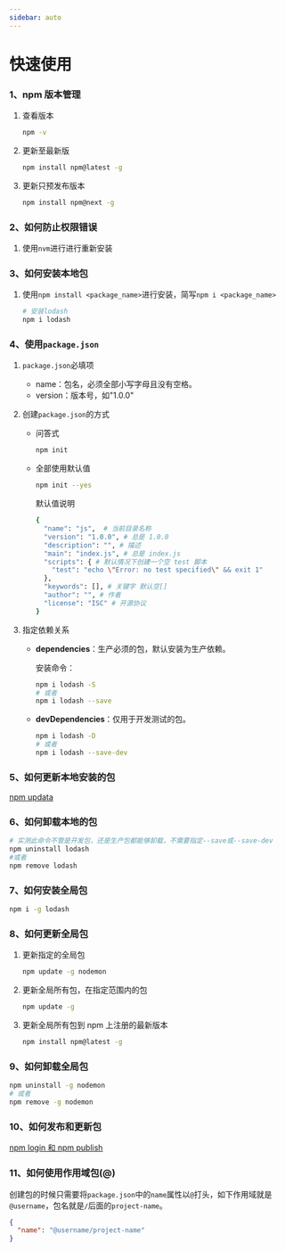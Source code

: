 ```yaml
---
sidebar: auto
---
```


# 快速使用

### 1、npm 版本管理

1. 查看版本

   ```bash
   npm -v
   ```

2. 更新至最新版

   ```bash
   npm install npm@latest -g
   ```

3. 更新只预发布版本

   ```bash
   npm install npm@next -g
   ```

### 2、如何防止权限错误

1. 使用`nvm`进行进行重新安装

### 3、如何安装本地包

1. 使用`npm install <package_name>`进行安装，简写`npm i <package_name> `

   ```bash
   # 安装lodash
   npm i lodash
   ```

### 4、使用`package.json`

1. `package.json`必填项

   - name：包名，必须全部小写字母且没有空格。
   - version：版本号，如"1.0.0"

2. 创建`package.json`的方式

   - 问答式

     ```bash
     npm init
     ```

   - 全部使用默认值

     ```bash
     npm init --yes
     ```

     默认值说明

     ```bash
     {
       "name": "js",  # 当前目录名称
       "version": "1.0.0", # 总是 1.0.0
       "description": "", # 描述
       "main": "index.js", # 总是 index.js
       "scripts": { # 默认情况下创建一个空 test 脚本
         "test": "echo \"Error: no test specified\" && exit 1"
       },
       "keywords": [], # 关键字 默认空[]
       "author": "", # 作者
       "license": "ISC" # 开源协议
     }
     ```

3. 指定依赖关系

   - **dependencies**：生产必须的包，默认安装为生产依赖。

     安装命令：

     ```bash
     npm i lodash -S
     # 或者
     npm i lodash --save
     ```

   - **devDependencies**：仅用于开发测试的包。

     ```bash
     npm i lodash -D
     # 或者
     npm i lodash --save-dev
     ```

### 5、如何更新本地安装的包

[npm updata]()

### 6、如何卸载本地的包

```bash
# 实测此命令不管是开发包，还是生产包都能够卸载，不需要指定--save或--save-dev
npm uninstall lodash
#或者
npm remove lodash
```

### 7、如何安装全局包

```bash
npm i -g lodash
```

### 8、如何更新全局包

1. 更新指定的全局包

   ```bash
   npm update -g nodemon
   ```

2. 更新全局所有包，在指定范围内的包

   ```bash
   npm update -g
   ```

3. 更新全局所有包到 npm 上注册的最新版本

   ```bash
   npm install npm@latest -g
   ```

### 9、如何卸载全局包

```bash
npm uninstall -g nodemon
# 或者
npm remove -g nodemon
```

### 10、如何发布和更新包

[npm login 和 npm publish](https://www.npmjs.cn/getting-started/publishing-npm-packages/)

### 11、如何使用作用域包(@)

创建包的时候只需要将`package.json`中的`name`属性以`@`打头，如下作用域就是`@username`，包名就是`/`后面的`project-name`。

```json
{
  "name": "@username/project-name"
}
```